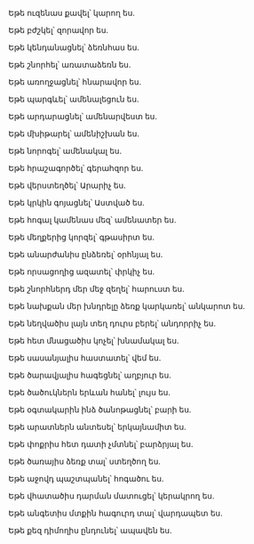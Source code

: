 Եթե ուզենաս քավել՝ կարող ես.


Եթե բժշկել՝ զորավոր ես.


Եթե կենդանացնել՝ ձեռնհաս ես.


Եթե շնորհել՝ առատաձեռն ես.


Եթե առողջացնել՝ հնարավոր ես.


Եթե պարգևել՝ ամենալեցուն ես.


Եթե արդարացնել՝ ամենարվեստ ես.


Եթե մխիթարել՝ ամենիշխան ես.


Եթե նորոգել՝ ամենակալ ես.


Եթե հրաշագործել՝ գերահզոր ես.


Եթե վերստեղծել՝ Արարիչ ես.


Եթե կրկին գոյացնել՝ Աստված ես.


Եթե հոգալ կամենաս մեզ՝ ամենատեր ես.


Եթե մեղքերից կորզել՝ գթասիրտ ես.


Եթե անարժանիս ընձեռել՝ օրհնյալ ես.


Եթե որսացողից ազատել՝ փրկիչ ես.


Եթե շնորհներդ մեր մեջ զեղել՝ հարուստ ես.


Եթե նախքան մեր խնդրելը ձեռք կարկառել՝ անկարոտ ես.


Եթե նեղվածիս լայն տեղ դուրս բերել՝ անդորրիչ ես.


Եթե հետ մնացածիս կոչել՝ խնամակալ ես.


Եթե սասանյալիս հաստատել՝ վեմ ես.


Եթե ծարավյալիս հագեցնել՝ աղբյուր ես.


Եթե ծածուկներն երևան հանել՝ լույս ես.


Եթե օգտակարին ինձ ծանոթացնել՝ բարի ես.


Եթե արատներն անտեսել՝ երկայնամիտ ես.


Եթե փոքրիս հետ դատի չմտնել՝ բարձրյալ ես.


Եթե ծառայիս ձեռք տալ՝ ստեղծող ես.


Եթե աջովդ պաշտպանել՝ հոգածու ես.


Եթե վհատածիս դարման մատուցել՝ կերակրող ես.


Եթե անգետիս մտքին հագուրդ տալ՝ վարդապետ ես.


Եթե քեզ դիմողիս ընդունել՝ ապավեն ես.